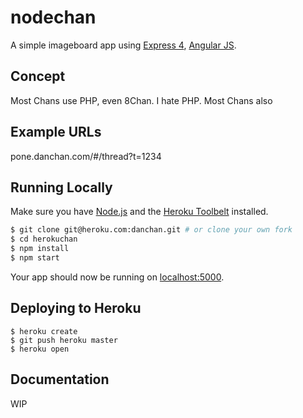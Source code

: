 # nodechan

A simple imageboard app using [Express 4](http://expressjs.com/), [Angular JS](https://angularjs.org/).

## Concept

Most Chans use PHP, even 8Chan. I hate PHP. Most Chans also 

## Example URLs

pone.danchan.com/#/thread?t=1234

## Running Locally

Make sure you have [Node.js](http://nodejs.org/) and the [Heroku Toolbelt](https://toolbelt.heroku.com/) installed.

```sh
$ git clone git@heroku.com:danchan.git # or clone your own fork
$ cd herokuchan
$ npm install
$ npm start
```

Your app should now be running on [localhost:5000](http://localhost:5000/).

## Deploying to Heroku

```
$ heroku create
$ git push heroku master
$ heroku open
```

## Documentation

WIP
